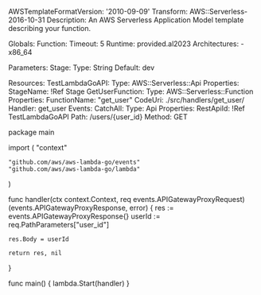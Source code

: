 AWSTemplateFormatVersion: '2010-09-09'
Transform: AWS::Serverless-2016-10-31
Description: An AWS Serverless Application Model template describing your function.

Globals:
  Function:
    Timeout: 5
    Runtime: provided.al2023
    Architectures:
      - x86_64

Parameters:
  Stage:
    Type: String
    Default: dev

Resources:
  TestLambdaGoAPI:
    Type: AWS::Serverless::Api
    Properties:
      StageName: !Ref Stage
  GetUserFunction:
    Type: AWS::Serverless::Function
    Properties:
      FunctionName: "get_user"
      CodeUri: ./src/handlers/get_user/
      Handler: get_user
      Events:
        CatchAll:
          Type: Api
          Properties:
            RestApiId: !Ref TestLambdaGoAPI
            Path: /users/{user_id}
            Method: GET



package main

import (
	"context"

	"github.com/aws/aws-lambda-go/events"
	"github.com/aws/aws-lambda-go/lambda"
)

func handler(ctx context.Context, req events.APIGatewayProxyRequest) (events.APIGatewayProxyResponse, error) {
	res := events.APIGatewayProxyResponse{}
	userId := req.PathParameters["user_id"]

	res.Body = userId

	return res, nil
}

func main() {
	lambda.Start(handler)
}
